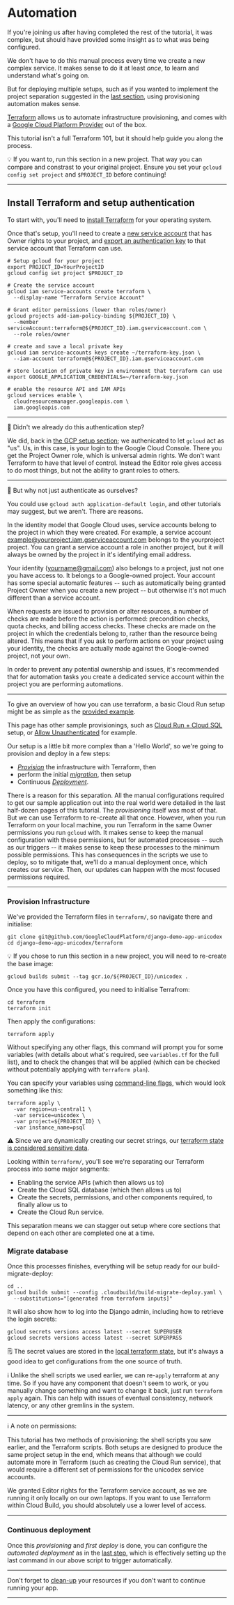 # Automation

If you're joining us after having completed the rest of the tutorial, it was complex, but should have provided some insight as to what was being configured. 

We don't have to do this manual process every time we create a new complex service. It makes sense to do it at least *once*, to learn and understand what's going on. 

But for deploying multiple setups, such as if you wanted to implement the project separation suggested in the [last section](60-ongoing-deployments.md), using provisioning automation makes sense. 

[Terraform](https://www.terraform.io/) allows us to automate infrastructure provisioning, and comes with a [Google Cloud Platform Provider](https://www.terraform.io/docs/providers/google/index.html) out of the box. 

This tutorial isn't a full Terraform 101, but it should help guide you along the process. 

💡 If you want to, run this section in a new project. That way you can compare and constrast to your original project. Ensure you set your `gcloud config set project` and `$PROJECT_ID` before continuing!

---

## Install Terraform and setup authentication

To start with, you'll need to [install Terraform](https://learn.hashicorp.com/terraform/getting-started/install.html) for your operating system. 

Once that's setup, you'll need to create a [new service account](https://www.terraform.io/docs/providers/google/getting_started.html#adding-credentials) that has Owner rights to your project, and [export an authentication key](https://cloud.google.com/iam/docs/creating-managing-service-account-keys) to that service account that Terraform can use. 

```shell,exclude
# Setup gcloud for your project
export PROJECT_ID=YourProjectID
gcloud config set project $PROJECT_ID

# Create the service account
gcloud iam service-accounts create terraform \
  --display-name "Terraform Service Account"

# Grant editor permissions (lower than roles/owner)
gcloud projects add-iam-policy-binding ${PROJECT_ID} \
  --member serviceAccount:terraform@${PROJECT_ID}.iam.gserviceaccount.com \
  --role roles/owner

# create and save a local private key
gcloud iam service-accounts keys create ~/terraform-key.json \
  --iam-account terraform@${PROJECT_ID}.iam.gserviceaccount.com 

# store location of private key in environment that terraform can use
export GOOGLE_APPLICATION_CREDENTIALS=~/terraform-key.json

# enable the resource API and IAM APIs
gcloud services enable \
  cloudresourcemanager.googleapis.com \
  iam.googleapis.com
```

---

🤔 Didn't we already do this authentication step?

We did, back in [the GCP setup section](10-setup-gcp.md); we authenicated to let `gcloud` act as "us". Us, in this case, is your login to the Google Cloud Console. There you get the Project Owner role, which is universal admin rights. We don't want Terraform to have that level of control. Instead the Editor role gives access to do most things, but not the ability to grant roles to others.

---

🧐 But why not just authenticate as ourselves?

You could use `gcloud auth application-default login`, and other tutorials may suggest, but we aren't. There are reasons. 

In the identity model that Google Cloud uses, service accounts belong to the project in which they were created. For example, a service account example@yourproject.iam.gserviceaccount.com belongs to the yourproject project. You can grant a service account a role in another project, but it will always be owned by the project in it's identifying email address. 

Your identity (yourname@gmail.com) also belongs to a project, just not one you have access to. It belongs to a Google-owned project. Your account has some special automatic features -- such as automatically being granted Project Owner when you create a new project -- but otherwise it's not much different than a service account.

When requests are issued to provision or alter resources, a number of checks are made before the action is performed: precondition checks, quota checks, and billing access checks. These checks are made on the project in which the credentials belong to, rather than the resource being altered. This means that if you ask to perform actions on your project using your identity, the checks are actually made against the Google-owned project, not your own. 

In order to prevent any potential ownership and issues, it's recommended that for automation tasks you create a dedicated service account within the project you are performing automations. 


---

To give an overview of how you can use terraform, a basic Cloud Run setup might be as simple as the [provided example](https://www.terraform.io/docs/providers/google/r/cloud_run_service.html). 

This page has other sample provisionings, such as [Cloud Run + Cloud SQL](https://www.terraform.io/docs/providers/google/r/cloud_run_service.html#example-usage-cloud-run-service-sql) setup, or [Allow Unauthenticated](https://www.terraform.io/docs/providers/google/r/cloud_run_service.html#example-usage-cloud-run-service-noauth) for example.

Our setup is a little bit more complex than a 'Hello World', so we're going to provision and deploy in a few steps: 

 * [*Provision*](#provision-infrastructure) the infrastructure with Terraform, then
 * perform the initial [*migration*](#migrate-the-database), then setup
 * Continuous [*Deployment*](#continuous-deployment).
 
 
There is a reason for this separation. All the manual configurations required to get our sample application out into the real world were detailed in the last half-dozen pages of this tutorial. The *provisioning* itself was most of that. But we can use Terraform to re-create all that once. However, when you run Terraform on your local machine, you run Terraform in the same Owner permissions you run `gcloud` with. It makes sense to keep the manual configuration with these permissions, but for automated processes -- such as our triggers -- it makes sense to keep these processes to the minimum possible permissions. This has consequences in the scripts we use to deploy, so to mitigate that, we'll do a manual deployment once, which creates our service. Then, our updates can happen with the most focused permissions required. 

---

### Provision Infrastructure

We've provided the Terraform files in `terraform/`, so navigate there and initialise:

```shell,exclude
git clone git@github.com/GoogleCloudPlatform/django-demo-app-unicodex
cd django-demo-app-unicodex/terraform
```

💡 If you chose to run this section in a new project, you will need to re-create the base image: 

```shell,exclude
gcloud builds submit --tag gcr.io/${PROJECT_ID}/unicodex .
```

Once you have this configured, you need to initialise Terrafrom:

```shell,exclude
cd terraform
terraform init
```

Then apply the configurations: 

```shell,exclude
terraform apply
```

Without specifying any other flags, this command will prompt you for some variables (with details about what's required, see `variables.tf` for the full list), and to check the changes that will be applied (which can be checked without potentially applying with `terraform plan`). 

You can specify your variables using [command-line flags](https://learn.hashicorp.com/terraform/getting-started/variables.html#command-line-flags), which would look something like this: 

```shell,exclude
terraform apply \
  -var region=us-central1 \
  -var service=unicodex \
  -var project=${PROJECT_ID} \
  -var instance_name=psql
```

⚠️ Since we are dynamically creating our secret strings, our [terraform state is considered sensitive data](https://www.terraform.io/docs/state/sensitive-data.html).


Looking within `terraform/`, you'll see we're separating our Terraform process into some major segments: 

 * Enabling the service APIs (which then allows us to)
 * Create the Cloud SQL database (which then allows us to)
 * Create the secrets, permissions, and other components required, to finally allow us to
 * Create the Cloud Run service.

This separation means we can stagger out setup where core sections that depend on each other are completed one at a time. 

### Migrate database

Once this processes finishes, everything will be setup ready for our build-migrate-deploy: 

```shell,exclude
cd ..
gcloud builds submit --config .cloudbuild/build-migrate-deploy.yaml \
  --substitutions="[generated from terraform inputs]"
```

It will also show how to log into the Django admin, including how to retrieve the login secrets: 

```shell,exclude
gcloud secrets versions access latest --secret SUPERUSER
gcloud secrets versions access latest --secret SUPERPASS
``` 

🗒 The secret values are stored in the [local terraform state](https://www.terraform.io/docs/state/index.html), but it's always a good idea to get configurations from the one source of truth.

ℹ️ Unlike the shell scripts we used earlier, we can re-`apply` terraform at any time. So if you have any component that doesn't seem to work, or you manually change something and want to change it back, just run `terraform apply` again. This can help with issues of eventual consistency, network latency, or any other gremlins in the system. 

---

ℹ️ A note on permissions: 

This tutorial has two methods of provisioning: the shell scripts you saw earlier, and the Terraform scripts. Both setups are designed to produce the same project setup in the end, which means that although we could automate more in Terraform (such as creating the Cloud Run service), that would require a different set of permissions for the unicodex service accounts. 

We granted Editor rights for the Terraform service account, as we are running it only locally on our own laptops. If you want to use Terraform within Cloud Build, you should absolutely use a lower level of access. 

---

### Continuous deployment

Once this *provisioning* and *first deploy* is done, you can configure the *automated deployment* as in the [last step](60-ongoing-deployments.md), which is effectively setting up the last command in our above script to trigger automatically. 

---

Don't forget to [clean-up](90-cleanup.md) your resources if you don't want to continue running your app. 

---

